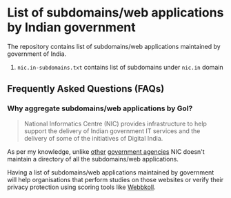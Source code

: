 # List of subdomains/web applications by Indian government

The repository contains list of subdomains/web applications maintained by government of India.

1. `nic.in-subdomains.txt` contains list of subdomains under `nic.in` domain

## Frequently Asked Questions (FAQs)

### Why aggregate subdomains/web applications by GoI?

> National Informatics Centre (NIC) provides infrastructure to help support the delivery of Indian government IT services and the delivery of some of the initiatives of Digital India.

As per my knowledge, unlike [other](https://github.com/GSA/govt-urls) [government agencies](https://www.gov.uk/government/publications/list-of-gov-uk-domain-names) NIC doesn't maintain a directory of all the subdomains/web applications.

Having a list of subdomains/web applications maintained by government will help organisations that perform studies on those websites or verify their privacy protection using scoring tools like [Webbkoll](https://webbkoll.dataskydd.net).




